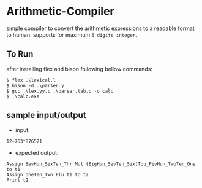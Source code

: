 # Arithmetic-Compiler
simple compiler to convert the arithmetic expressions to a readable format to human.
supports for maximum `6 digits integer`.


## To Run 
after installing flex and bison following bellow commands:

``` 
$ flex .\lexical.l
$ bison -d .\parser.y
$ gcc .\lex.yy.c .\parser.tab.c -o calc
$ .\calc.exe
```

## sample input/output
* input:<br/>
```
12+763*876521
```

* expected output:  
```
Assign SevHun_SixTen_Thr Mul (EigHun_SevTen_Six)Tou_FivHun_TwoTen_One to t1
Assign OneTen_Two Plu t1 to t2
Print t2
```
